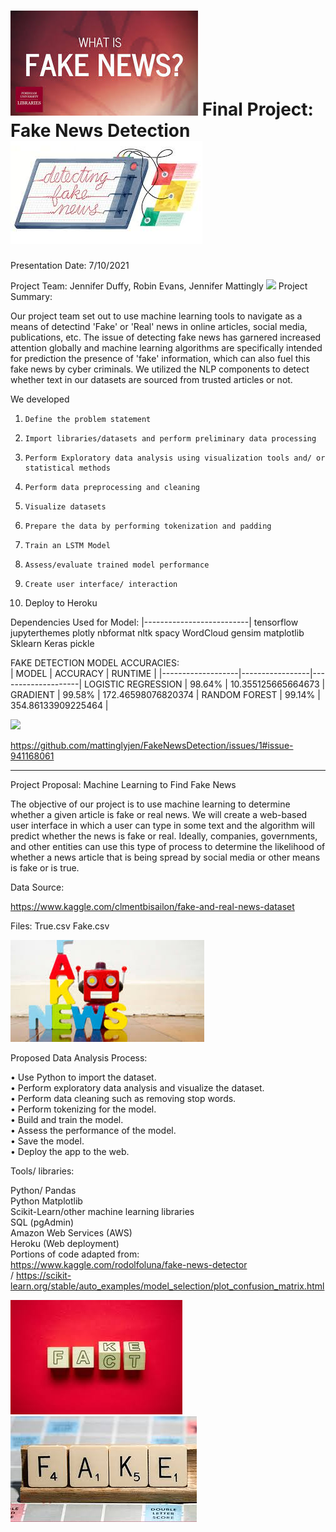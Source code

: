 #  ![](Images/WhatIsFakeNews.jpg) Final Project: Fake News Detection   ![](Images/Detecting.jpg)<br>

Presentation Date: 7/10/2021
                                                                                                                         
Project Team: Jennifer Duffy, Robin Evans, Jennifer Mattingly 
![](Images/WordBoard.png)
Project Summary:

Our project team set out to use machine learning tools to navigate as a means of detectind 'Fake' or 'Real' news in online articles, social media, publications, etc. The issue of detecting fake news has garnered increased attention globally and machine learning algorithms are specifically intended for prediction the presence of 'fake' information, which can also fuel this fake news by cyber criminals. We utilized the NLP components to detect whether text in our datasets are sourced from trusted articles or not.

We developed 

1.     Define the problem statement
2.     Import libraries/datasets and perform preliminary data processing
3.     Perform Exploratory data analysis using visualization tools and/ or statistical methods
4.     Perform data preprocessing and cleaning
5.     Visualize datasets
6.     Prepare the data by performing tokenization and padding
7.     Train an LSTM Model
8.     Assess/evaluate trained model performance
9.     Create user interface/ interaction
10.  Deploy to Heroku


Dependencies Used for Model:
|--------------------------|
tensorflow
jupyterthemes
plotly
nbformat
nltk
spacy
WordCloud
gensim
matplotlib
Sklearn
Keras
pickle



FAKE DETECTION MODEL ACCURACIES:<br>
|       MODEL       |     ACCURACY    |      RUNTIME       |
|-------------------|-----------------|--------------------|
LOGISTIC REGRESSION |      98.64%     | 10.355125665664673 | 
GRADIENT            |      99.58%     | 172.46598076820374 |
RANDOM FOREST       |      99.14%     | 354.86133909225464 |




  ![](Images/TrueFakeChart.png)


https://github.com/mattinglyjen/FakeNewsDetection/issues/1#issue-941168061

------------------------------------------------------------------------------------------------------------------
Project Proposal: Machine Learning to Find Fake News

The objective of our project is to use machine learning to determine whether a given article is fake or real news. We will create a web-based user interface in which a user can type in some text and the algorithm will predict whether the news is fake or real. Ideally, companies, governments, and other entities can use this type of process to determine the likelihood of whether a news article that is being spread by social media or other means is fake or is true.


Data Source:

https://www.kaggle.com/clmentbisailon/fake-and-real-news-dataset<br>

Files:
True.csv
Fake.csv

![](Images/FakeNewBots.jpg)

  
Proposed Data Analysis Process:<br>

•    Use Python to import the dataset.<br>
•    Perform exploratory data analysis and visualize the dataset.<br>
•    Perform data cleaning such as removing stop words.<br>
•    Perform tokenizing for the model.<br>
•    Build and train the model.<br>
•    Assess the performance of the model.<br>
•    Save the model.<br>
•    Deploy the app to the web.<br>

Tools/ libraries:<br>

Python/ Pandas<br>
Python Matplotlib<br>
Scikit-Learn/other machine learning libraries<br>
SQL (pgAdmin)<br>
Amazon Web Services (AWS)<br>
Heroku (Web deployment)<br>
Portions of code adapted from:<br>
https://www.kaggle.com/rodolfoluna/fake-news-detector<br> /
https://scikit-learn.org/stable/auto_examples/model_selection/plot_confusion_matrix.html<br>




  ![](Images/FactFake.jpg)                               ![](Images/Game.jpg)    

